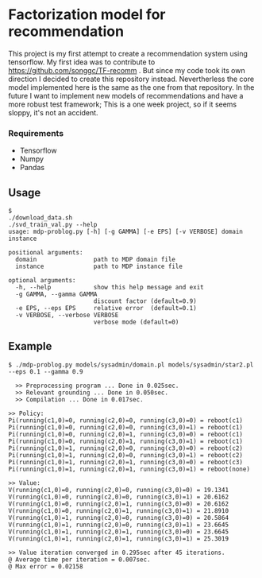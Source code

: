 # Factorization model for recommendation

This project is my first attempt to create a recommendation system using tensorflow. My first idea was to contribute to https://github.com/songgc/TF-recomm . But since my code took its own direction I decided to create this repository instead. Nevertherless the core model implemented here is the same as the one from that repository. In the future I want to implement new models of recommendations and have a more robust test framework; This is a one week project, so if it seems sloppy, it's not an accident.


### Requirements
* Tensorflow 
* Numpy
* Pandas 

## Usage

```
$ 
./download_data.sh
./svd_train_val.py --help
usage: mdp-problog.py [-h] [-g GAMMA] [-e EPS] [-v VERBOSE] domain instance

positional arguments:
  domain                path to MDP domain file
  instance              path to MDP instance file

optional arguments:
  -h, --help            show this help message and exit
  -g GAMMA, --gamma GAMMA
                        discount factor (default=0.9)
  -e EPS, --eps EPS     relative error  (default=0.1)
  -v VERBOSE, --verbose VERBOSE
                        verbose mode (default=0)
```


## Example

```
$ ./mdp-problog.py models/sysadmin/domain.pl models/sysadmin/star2.pl --eps 0.1 --gamma 0.9

  >> Preprocessing program ... Done in 0.025sec.
  >> Relevant grounding ... Done in 0.050sec.
  >> Compilation ... Done in 0.017sec.

>> Policy:
Pi(running(c1,0)=0, running(c2,0)=0, running(c3,0)=0) = reboot(c1)
Pi(running(c1,0)=0, running(c2,0)=0, running(c3,0)=1) = reboot(c1)
Pi(running(c1,0)=0, running(c2,0)=1, running(c3,0)=0) = reboot(c1)
Pi(running(c1,0)=0, running(c2,0)=1, running(c3,0)=1) = reboot(c1)
Pi(running(c1,0)=1, running(c2,0)=0, running(c3,0)=0) = reboot(c2)
Pi(running(c1,0)=1, running(c2,0)=0, running(c3,0)=1) = reboot(c2)
Pi(running(c1,0)=1, running(c2,0)=1, running(c3,0)=0) = reboot(c3)
Pi(running(c1,0)=1, running(c2,0)=1, running(c3,0)=1) = reboot(none)

>> Value:
V(running(c1,0)=0, running(c2,0)=0, running(c3,0)=0) = 19.1341
V(running(c1,0)=0, running(c2,0)=0, running(c3,0)=1) = 20.6162
V(running(c1,0)=0, running(c2,0)=1, running(c3,0)=0) = 20.6162
V(running(c1,0)=0, running(c2,0)=1, running(c3,0)=1) = 21.8910
V(running(c1,0)=1, running(c2,0)=0, running(c3,0)=0) = 20.5864
V(running(c1,0)=1, running(c2,0)=0, running(c3,0)=1) = 23.6645
V(running(c1,0)=1, running(c2,0)=1, running(c3,0)=0) = 23.6645
V(running(c1,0)=1, running(c2,0)=1, running(c3,0)=1) = 25.3019

>> Value iteration converged in 0.295sec after 45 iterations.
@ Average time per iteration = 0.007sec.
@ Max error = 0.02158
```
